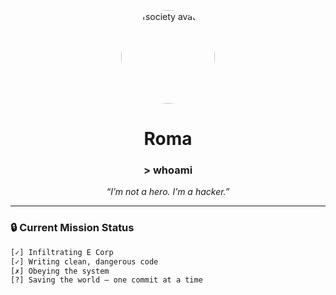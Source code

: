 <!--
███╗   ███╗██████╗ ███████╗███████╗██╗██████╗ ██╗   ██╗
████╗ ████║██╔══██╗██╔════╝██╔════╝██║██╔══██╗╚██╗ ██╔╝
██╔████╔██║██████╔╝█████╗  █████╗  ██║██████╔╝ ╚████╔╝ 
██║╚██╔╝██║██╔══██╗██╔══╝  ██╔══╝  ██║██╔══██╗  ╚██╔╝  
██║ ╚═╝ ██║██████╔╝███████╗██║     ██║██║  ██║   ██║   
╚═╝     ╚═╝╚═════╝ ╚══════╝╚═╝     ╚═╝╚═╝  ╚═╝   ╚═╝   
-->

<p align="center">
  <img src="https://github.com/Roma/Roma/assets/XXXXXX/animated-hacker-avatar.gif" alt="fsociety avatar" width="150" style="border-radius: 50%; filter: hue-rotate(120deg) saturate(2);">
</p>

<h1 align="center">Roma</h1>
<h3 align="center">> whoami</h3>

<p align="center">
  <em>“I’m not a hero. I’m a hacker.”</em>
</p>

---

### 🔒 Current Mission Status
```bash
[✓] Infiltrating E Corp
[✓] Writing clean, dangerous code
[✗] Obeying the system
[?] Saving the world — one commit at a time